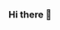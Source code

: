 ### Hi there 👋

<!--
**aseeralfaisal/aseeralfaisal** is a ✨ _special_ ✨ repository because its `README.md` (this file) appears on your GitHub profile.
![5eKX](https://user-images.githubusercontent.com/67814164/111080618-794a5500-8529-11eb-9d67-e9c95cfa1ed3.gif)


